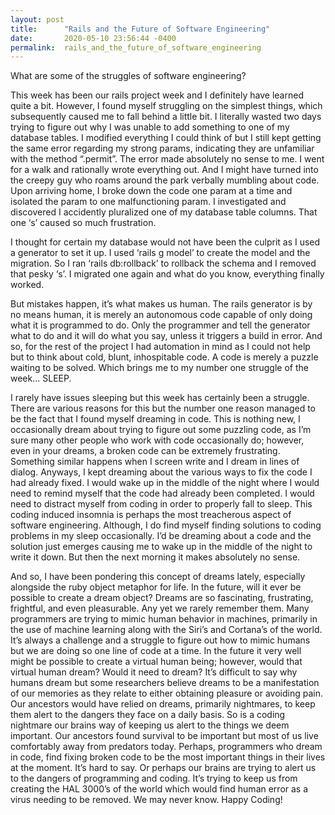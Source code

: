 ```yaml
---
layout: post
title:      "Rails and the Future of Software Engineering"
date:       2020-05-10 23:56:44 -0400
permalink:  rails_and_the_future_of_software_engineering
---
```



What are some of the struggles of software engineering? 

This week has been our rails project week and I definitely have learned quite a bit. However, I found myself struggling on the simplest things, which subsequently caused me to fall behind a little bit. I literally wasted two days trying to figure out why I was unable to add something to one of my database tables. I modified everything I could think of but I still kept getting the same error regarding my strong params, indicating they are unfamiliar with the method “.permit”. The error made absolutely no sense to me. I went for a walk and rationally wrote everything out. And I might have turned into the creepy guy who roams around the park verbally mumbling about code. Upon arriving home, I broke down the code one param at a time and isolated the param to one malfunctioning param. I investigated and discovered I accidently pluralized one of my database table columns. That one ‘s’ caused so much frustration. 

I thought for certain my database would not have been the culprit as I used a generator to set it up. I used ‘rails g model’ to create the model and the migration. So I ran ‘rails db:rollback’ to rollback the schema and I removed that pesky ‘s’. I migrated one again and what do you know, everything finally worked.

 But mistakes happen, it’s what makes us human. The rails generator is by no means human, it is merely an autonomous code capable of only doing what it is programmed to do. Only the programmer and tell the generator what to do and it will do what you say, unless it triggers a build in error. And so, for the rest of the project I had automation in mind as I could not help but to think about cold, blunt, inhospitable code. A code is merely a puzzle waiting to be solved. Which brings me to my number one struggle of the week... SLEEP. 

I rarely have issues sleeping but this week has certainly been a struggle. There are various reasons for this but the number one reason managed to be the fact that I found myself dreaming in code. This is nothing new, I occasionally dream about trying to figure out some puzzling code, as I’m sure many other people who work with code occasionally do; however, even in your dreams, a broken code can be extremely frustrating. Something similar happens when I screen write and I dream in lines of dialog.  Anyways, I kept dreaming about the various ways to fix the code I had already fixed. I would wake up in the middle of the night where I would need to remind myself that the code had already been completed. I would need to distract myself from coding in order to properly fall to sleep. This coding induced insomnia is perhaps the most treacherous aspect of software engineering. Although, I do find myself finding solutions to coding problems in my sleep occasionally. I’d be dreaming about a code and the solution just emerges causing me to wake up in the middle of the night to write it down. But then the next morning it makes absolutely no sense. 

And so, I have been pondering this concept of dreams lately, especially alongside the ruby object metaphor for life. In the future, will it ever be possible to create a dream object? Dreams are so fascinating, frustrating, frightful, and even pleasurable. Any yet we rarely remember them. Many programmers are trying to mimic human behavior in machines, primarily in the use of machine learning along with the Siri’s and Cortana’s of the world. It’s always a challenge and a struggle to figure out how to mimic humans but we are doing so one line of code at a time. In the future it very well might be possible to create a virtual human being; however, would that virtual human dream? Would it need to dream? It’s difficult to say why humans dream but some researchers believe dreams to be a manifestation of our memories as they relate to either obtaining pleasure or avoiding pain. Our ancestors would have relied on dreams, primarily nightmares, to keep them alert to the dangers they face on a daily basis. 
So is a coding nightmare our brains way of keeping us alert to the things we deem important. Our ancestors found survival to be important but most of us live comfortably away from predators today. Perhaps, programmers who dream in code, find fixing broken code to be the most important things in their lives at the moment. It’s hard to say. Or perhaps our brains are trying to alert us to the dangers of programming and coding. It’s trying to keep us from creating the HAL 3000’s of the world which would find human error as a virus needing to be removed. We may never know. Happy Coding!

